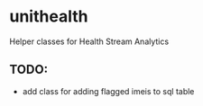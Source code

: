 # unithealth
Helper classes for Health Stream Analytics

## TODO:
* add class for adding flagged imeis to sql table
